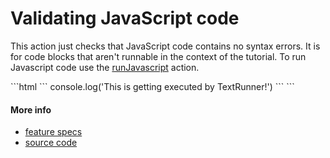 # Validating JavaScript code

This action just checks that JavaScript code contains no syntax errors.
It is for code blocks that aren't runnable in the context of the tutorial.
To run Javascript code use the [runJavascript](run_javascript.md) action.

<a class="tr_runMarkdownInTextrun">
```html
<a class="tr_runJavascript">
`​``
console.log('This is getting executed by TextRunner!')
`​``
</a>
```
</a>



#### More info

- [feature specs](../../features/actions/built-in/run-javascript/run-javascript.feature)
- [source code](../../src/actions/built-in/run-javascript.js)
